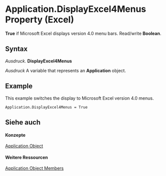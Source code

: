 
# Application.DisplayExcel4Menus Property (Excel)

 **True** if Microsoft Excel displays version 4.0 menu bars. Read/write **Boolean**.


## Syntax

 _Ausdruck_. **DisplayExcel4Menus**

 _Ausdruck_ A variable that represents an **Application** object.


## Example

This example switches the display to Microsoft Excel version 4.0 menus.


```
Application.DisplayExcel4Menus = True
```


## Siehe auch


#### Konzepte


[Application Object](19b73597-5cf9-4f56-8227-b5211f657f6f.md)
#### Weitere Ressourcen


[Application Object Members](http://msdn.microsoft.com/library/4cb9ca42-8d07-cc9c-2d80-4eb9a5921e1e%28Office.15%29.aspx)